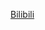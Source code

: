 [Bilibili](https://www.bilibili.com/video/BV1ft421g7ZZ/?spm_id_from=333.1387.0.0&vd_source=c801aa3fac0e6e97b0df71f74a8b25bd)